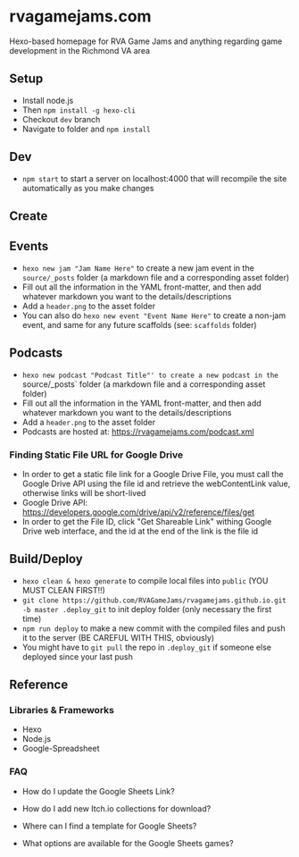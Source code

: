 # rvagamejams.com
Hexo-based homepage for RVA Game Jams and anything regarding game development in the Richmond VA area

## Setup
- Install node.js
- Then `npm install -g hexo-cli`
- Checkout `dev` branch
- Navigate to folder and `npm install`

## Dev
- `npm start` to start a server on localhost:4000 that will recompile the site automatically as you make changes

## Create

## Events
- `hexo new jam "Jam Name Here"` to create a new jam event in the `source/_posts` folder (a markdown file and a corresponding asset folder)
- Fill out all the information in the YAML front-matter, and then add whatever markdown you want to the details/descriptions
- Add a `header.png` to the asset folder
- You can also do `hexo new event "Event Name Here"` to create a non-jam event, and same for any future scaffolds (see: `scaffolds` folder)

## Podcasts
- `hexo new podcast "Podcast Title"' to create a new podcast in the `source/_posts` folder (a markdown file and a corresponding asset folder)
- Fill out all the information in the YAML front-matter, and then add whatever markdown you want to the details/descriptions
- Add a `header.png` to the asset folder
- Podcasts are hosted at: https://rvagamejams.com/podcast.xml

### Finding Static File URL for Google Drive
- In order to get a static file link for a Google Drive File, you must call the Google Drive API using the file id and retrieve the webContentLink value, otherwise links will be short-lived
- Google Drive API: https://developers.google.com/drive/api/v2/reference/files/get
- In order to get the File ID, click "Get Shareable Link" withing Google Drive web interface, and the id at the end of the link is the file id

## Build/Deploy
- `hexo clean & hexo generate` to compile local files into `public` (YOU MUST CLEAN FIRST!!)
- `git clone https://github.com/RVAGameJams/rvagamejams.github.io.git -b master .deploy_git` to init deploy folder (only necessary the first time)
- `npm run deploy` to make a new commit with the compiled files and push it to the server (BE CAREFUL WITH THIS, obviously)
- You might have to `git pull` the repo in `.deploy_git` if someone else deployed since your last push

## Reference
### Libraries & Frameworks
- Hexo
- Node.js
- Google-Spreadsheet


### FAQ
- How do I update the Google Sheets Link?

- How do I add new Itch.io collections for download?

- Where can I find a template for Google Sheets?

- What options are available for the Google Sheets games?

